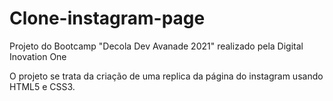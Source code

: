 # Clone-instagram-page
Projeto do Bootcamp "Decola Dev Avanade 2021" 
realizado pela Digital Inovation One

O projeto se trata da criação de uma replica da página do instagram usando HTML5 e CSS3.
